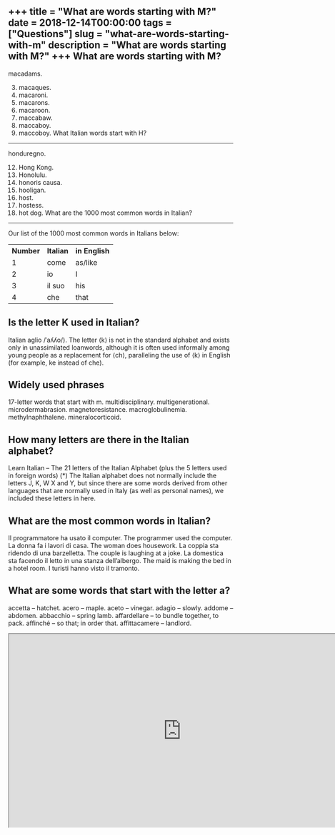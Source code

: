 +++
title = "What are words starting with M?"
date = 2018-12-14T00:00:00
tags = ["Questions"]
slug = "what-are-words-starting-with-m"
description = "What are words starting with M?"
+++
What are words starting with M?
-------------------------------

macadams.

3. macaques.
4. macaroni.
5. macarons.
6. macaroon.
7. maccabaw.
8. maccaboy.
9. maccoboy.
What Italian words start with H?
--------------------------------

honduregno.

12. Hong Kong.
13. Honolulu.
14. honoris causa.
15. hooligan.
16. host.
17. hostess.
18. hot dog.
What are the 1000 most common words in Italian?
-----------------------------------------------

Our list of the 1000 most common words in Italians below:

<table><tr><th>Number</th><th>Italian</th><th>in English</th></tr><tr><td>1</td><td>come</td><td>as/like</td></tr><tr><td>2</td><td>io</td><td>I</td></tr><tr><td>3</td><td>il suo</td><td>his</td></tr><tr><td>4</td><td>che</td><td>that</td></tr></table>

Is the letter K used in Italian?
--------------------------------

Italian aglio /ˈaʎʎo/). The letter ⟨k⟩ is not in the standard alphabet and exists only in unassimilated loanwords, although it is often used informally among young people as a replacement for ⟨ch⟩, paralleling the use of ⟨k⟩ in English (for example, ke instead of che).

Widely used phrases
-------------------

17-letter words that start with m. multidisciplinary. multigenerational. microdermabrasion. magnetoresistance. macroglobulinemia. methylnaphthalene. mineralocorticoid.

How many letters are there in the Italian alphabet?
---------------------------------------------------

Learn Italian – The 21 letters of the Italian Alphabet (plus the 5 letters used in foreign words) (\*) The Italian alphabet does not normally include the letters J, K, W X and Y, but since there are some words derived from other languages that are normally used in Italy (as well as personal names), we included these letters in here.

What are the most common words in Italian?
------------------------------------------

Il programmatore ha usato il computer. The programmer used the computer. La donna fa i lavori di casa. The woman does housework. La coppia sta ridendo di una barzelletta. The couple is laughing at a joke. La domestica sta facendo il letto in una stanza dell’albergo. The maid is making the bed in a hotel room. I turisti hanno visto il tramonto.

What are some words that start with the letter a?
-------------------------------------------------

accetta – hatchet. acero – maple. aceto – vinegar. adagio – slowly. addome – abdomen. abbacchio – spring lamb. affardellare – to bundle together, to pack. affinché – so that; in order that. affittacamere – landlord.

<iframe allow="accelerometer; autoplay; clipboard-write; encrypted-media; gyroscope; picture-in-picture" allowfullscreen="" class="__youtube_prefs__  epyt-is-override  no-lazyload" data-no-lazy="1" data-origheight="433" data-origwidth="770" data-skipgform_ajax_framebjll="" height="433" id="_ytid_31346" loading="lazy" src="https://www.youtube.com/embed/gdWTJmU0jPU?enablejsapi=1&autoplay=0&cc_load_policy=0&cc_lang_pref=&iv_load_policy=1&loop=0&modestbranding=0&rel=1&fs=1&playsinline=0&autohide=2&theme=dark&color=red&controls=1&" title="YouTube player" width="770"></iframe>